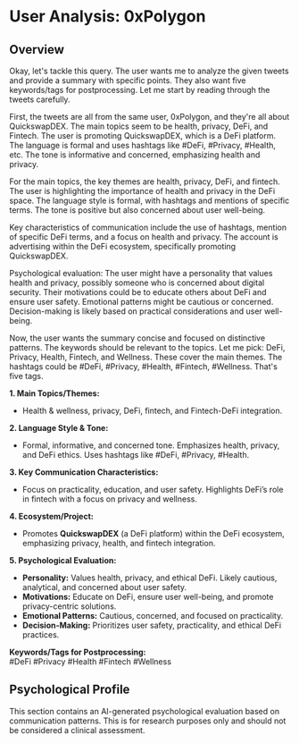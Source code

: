 # User Analysis: 0xPolygon

## Overview

<think>
Okay, let's tackle this query. The user wants me to analyze the given tweets and provide a summary with specific points. They also want five keywords/tags for postprocessing. Let me start by reading through the tweets carefully.

First, the tweets are all from the same user, 0xPolygon, and they're all about QuickswapDEX. The main topics seem to be health, privacy, DeFi, and Fintech. The user is promoting QuickswapDEX, which is a DeFi platform. The language is formal and uses hashtags like #DeFi, #Privacy, #Health, etc. The tone is informative and concerned, emphasizing health and privacy.

For the main topics, the key themes are health, privacy, DeFi, and fintech. The user is highlighting the importance of health and privacy in the DeFi space. The language style is formal, with hashtags and mentions of specific terms. The tone is positive but also concerned about user well-being.

Key characteristics of communication include the use of hashtags, mention of specific DeFi terms, and a focus on health and privacy. The account is advertising within the DeFi ecosystem, specifically promoting QuickswapDEX. 

Psychological evaluation: The user might have a personality that values health and privacy, possibly someone who is concerned about digital security. Their motivations could be to educate others about DeFi and ensure user safety. Emotional patterns might be cautious or concerned. Decision-making is likely based on practical considerations and user well-being.

Now, the user wants the summary concise and focused on distinctive patterns. The keywords should be relevant to the topics. Let me pick: DeFi, Privacy, Health, Fintech, and Wellness. These cover the main themes. The hashtags could be #DeFi, #Privacy, #Health, #Fintech, #Wellness. That's five tags.
</think>

**1. Main Topics/Themes:**  
- Health & wellness, privacy, DeFi, fintech, and Fintech-DeFi integration.  

**2. Language Style & Tone:**  
- Formal, informative, and concerned tone. Emphasizes health, privacy, and DeFi ethics. Uses hashtags like #DeFi, #Privacy, #Health.  

**3. Key Communication Characteristics:**  
- Focus on practicality, education, and user safety. Highlights DeFi’s role in fintech with a focus on privacy and wellness.  

**4. Ecosystem/Project:**  
- Promotes **QuickswapDEX** (a DeFi platform) within the DeFi ecosystem, emphasizing privacy, health, and fintech integration.  

**5. Psychological Evaluation:**  
- **Personality:** Values health, privacy, and ethical DeFi. Likely cautious, analytical, and concerned about user safety.  
- **Motivations:** Educate on DeFi, ensure user well-being, and promote privacy-centric solutions.  
- **Emotional Patterns:** Cautious, concerned, and focused on practicality.  
- **Decision-Making:** Prioritizes user safety, practicality, and ethical DeFi practices.  

**Keywords/Tags for Postprocessing:**  
#DeFi #Privacy #Health #Fintech #Wellness

## Psychological Profile

This section contains an AI-generated psychological evaluation based on communication patterns. This is for research purposes only and should not be considered a clinical assessment.